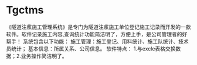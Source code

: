 # Tgctms
 《隧道注浆施工管理系统》是专门为隧道注浆施工单位登记施工记录而开发的一款软件。软件记录施工内容,查询统计功能简洁明了，方便上手，是公司管理者的好帮手！ 系统包含以下功能： 施工管理：施工登记、用料统计、施工队统计、技术员统计； 基本信息：所属关系、公司信息。 软件特点： 1.与excle表格交换数据；2.业务操作简洁明了。 
